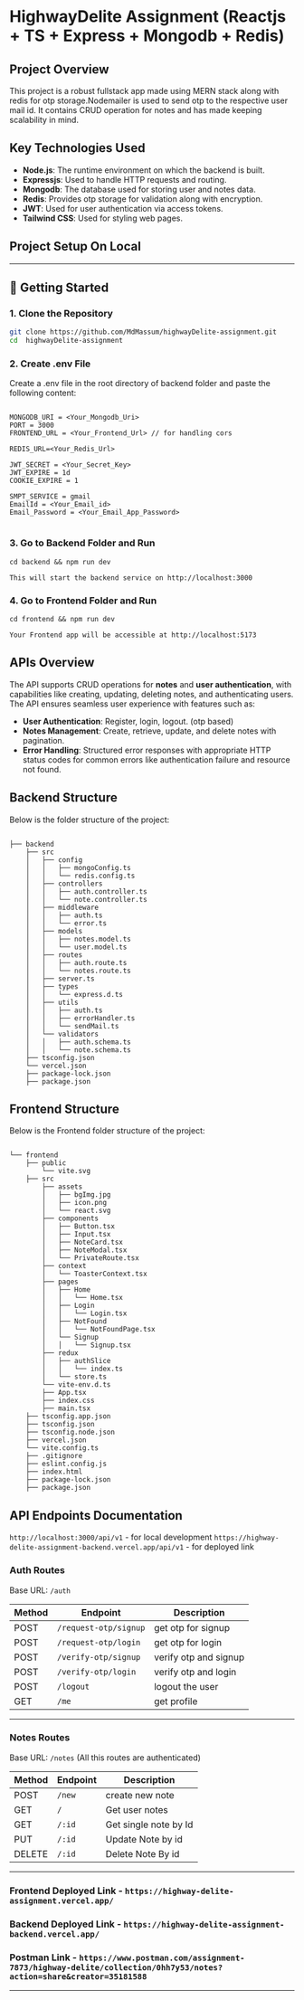 # HighwayDelite Assignment (Reactjs + TS + Express + Mongodb + Redis)

## Project Overview

This project is a robust fullstack app made using MERN stack along with redis for otp storage.Nodemailer is used to send otp to the respective user mail id. It contains CRUD operation for notes and has made keeping scalability in mind.

## Key Technologies Used

- **Node.js**: The runtime environment on which the backend is built.
- **Expressjs**: Used to handle HTTP requests and routing.
- **Mongodb**: The database used for storing user and notes data.
- **Redis**: Provides otp storage for validation along with encryption.
- **JWT**: Used for user authentication via access tokens.
- **Tailwind CSS**: Used for styling web pages.

## Project Setup On Local

---

## 🚀 Getting Started

### 1. Clone the Repository

```bash
git clone https://github.com/MdMassum/highwayDelite-assignment.git 
cd  highwayDelite-assignment
```

### 2. Create .env File
Create a .env file in the root directory of backend folder and paste the following content:

```plaintext

MONGODB_URI = <Your_Mongodb_Uri>
PORT = 3000
FRONTEND_URL = <Your_Frontend_Url> // for handling cors

REDIS_URL=<Your_Redis_Url>

JWT_SECRET = <Your_Secret_Key>
JWT_EXPIRE = 1d
COOKIE_EXPIRE = 1

SMPT_SERVICE = gmail
EmailId = <Your_Email_id>
Email_Password = <Your_Email_App_Password>


```

### 3. Go to Backend Folder and Run

    cd backend && npm run dev

    This will start the backend service on http://localhost:3000


### 4. Go to Frontend Folder and Run

    cd frontend && npm run dev

    Your Frontend app will be accessible at http://localhost:5173

## APIs Overview

The API supports CRUD operations for **notes** and **user authentication**, with capabilities like creating, updating, deleting notes, and authenticating users. The API ensures seamless user experience with features such as:

- **User Authentication**: Register, login, logout. (otp based)
- **Notes Management**: Create, retrieve, update, and delete notes with pagination.
- **Error Handling**: Structured error responses with appropriate HTTP status codes for common errors like authentication failure and resource not found.


## Backend Structure

Below is the folder structure of the project:

```plaintext

├── backend
    ├── src
    │   ├── config
    │   │   ├── mongoConfig.ts
    │   │   └── redis.config.ts
    │   ├── controllers
    │   │   ├── auth.controller.ts
    │   │   └── note.controller.ts
    │   ├── middleware
    │   │   ├── auth.ts
    │   │   └── error.ts
    │   ├── models
    │   │   ├── notes.model.ts
    │   │   └── user.model.ts
    │   ├── routes
    │   │   ├── auth.route.ts
    │   │   └── notes.route.ts
    │   ├── server.ts
    │   ├── types
    │   │   └── express.d.ts
    │   ├── utils
    │   │   ├── auth.ts
    │   │   ├── errorHandler.ts
    │   │   └── sendMail.ts
    │   └── validators
    │   │   ├── auth.schema.ts
    │   │   └── note.schema.ts
    ├── tsconfig.json
    └── vercel.json
    ├── package-lock.json
    ├── package.json

```

## Frontend Structure

Below is the Frontend folder structure of the project:

```plaintext

└── frontend
    ├── public
        └── vite.svg
    ├── src
        ├── assets
        │   ├── bgImg.jpg
        │   ├── icon.png
        │   └── react.svg
        ├── components
        │   ├── Button.tsx
        │   ├── Input.tsx
        │   ├── NoteCard.tsx
        │   ├── NoteModal.tsx
        │   └── PrivateRoute.tsx
        ├── context
        │   └── ToasterContext.tsx
        ├── pages
        │   ├── Home
        │   │   └── Home.tsx
        │   ├── Login
        │   │   └── Login.tsx
        │   ├── NotFound
        │   │   └── NotFoundPage.tsx
        │   └── Signup
        │   │   └── Signup.tsx
        ├── redux
        │   ├── authSlice
        │   │   └── index.ts
        │   └── store.ts
        └── vite-env.d.ts
        ├── App.tsx
        ├── index.css
        ├── main.tsx
    ├── tsconfig.app.json
    ├── tsconfig.json
    ├── tsconfig.node.json
    ├── vercel.json
    └── vite.config.ts
    ├── .gitignore
    ├── eslint.config.js
    ├── index.html
    ├── package-lock.json
    ├── package.json
```

## API Endpoints Documentation

`http://localhost:3000/api/v1` - for local development
`https://highway-delite-assignment-backend.vercel.app/api/v1`  - for deployed link

### Auth Routes

Base URL: `/auth`

| Method | Endpoint                | Description                    |
|--------|-------------------------|--------------------------------|
| POST   | `/request-otp/signup`   | get otp for signup             |
| POST   | `/request-otp/login`    | get otp for login              |
| POST   | `/verify-otp/signup`    | verify otp and signup          |
| POST   | `/verify-otp/login`     | verify otp and login           |
| POST   | `/logout`               | logout the user                |
| GET    | `/me`                   | get profile                    |

---

### Notes Routes

Base URL: `/notes`  (All this routes are authenticated)

| Method | Endpoint           | Description                    |
|--------|--------------------|--------------------------------|
| POST   | `/new`             | create new note                |
| GET    | `/`                | Get user notes                 |
| GET    | `/:id`             | Get single note by Id          |
| PUT    | `/:id`             | Update Note by id              |
| DELETE | `/:id`             | Delete Note By id              |

---

### Frontend Deployed Link - `https://highway-delite-assignment.vercel.app/`
### Backend Deployed Link - `https://highway-delite-assignment-backend.vercel.app/`
### Postman Link - `https://www.postman.com/assignment-7873/highway-delite/collection/0hh7y53/notes?action=share&creator=35181588`

---